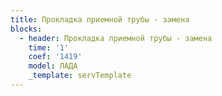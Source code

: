 ```yaml
---
title: Прокладка приемной трубы - замена
blocks:
  - header: Прокладка приемной трубы - замена
    time: '1'
    coef: '1419'
    model: ЛАДА
    _template: servTemplate
---
```

        